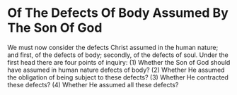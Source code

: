 # Of The Defects Of Body Assumed By The Son Of God

We must now consider the defects Christ assumed in the human nature; and first, of the defects of body; secondly, of the defects of soul.  Under the first head there are four points of inquiry:
(1) Whether the Son of God should have assumed in human nature defects of body?
(2) Whether He assumed the obligation of being subject to these defects?
(3) Whether He contracted these defects?
(4) Whether He assumed all these defects?